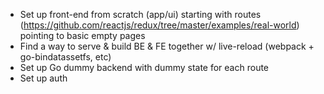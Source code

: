 
- Set up front-end from scratch (app/ui) starting with routes (https://github.com/reactjs/redux/tree/master/examples/real-world) pointing to basic empty pages
- Find a way to serve & build BE & FE together w/ live-reload (webpack + go-bindatassetfs, etc)
- Set up Go dummy backend with dummy state for each route
- Set up auth
